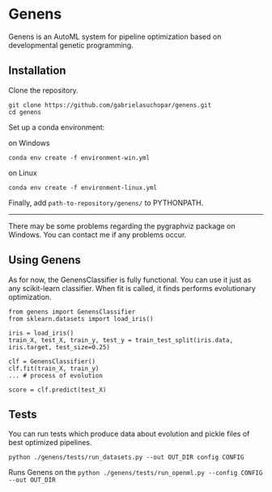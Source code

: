 # Genens
Genens is an AutoML system for pipeline optimization based on developmental genetic programming.

## Installation
Clone the repository.
```
git clone https://github.com/gabrielasuchopar/genens.git
cd genens
```

Set up a conda environment:

on Windows
```
conda env create -f environment-win.yml
```

on Linux
```
conda env create -f environment-linux.yml
```

Finally, add ``path-to-repository/genens/`` to PYTHONPATH.

-----
There may be some problems regarding the pygraphviz package on Windows. You can contact me if any problems occur.

## Using Genens
As for now, the GenensClassifier is fully functional. You can use it just as any scikit-learn classifier. When fit is called,
it finds performs evolutionary optimization.

```
from genens import GenensClassifier
from sklearn.datasets import load_iris()

iris = load_iris()
train_X, test_X, train_y, test_y = train_test_split(iris.data, iris.target, test_size=0.25)

clf = GenensClassifier()
clf.fit(train_X, train_y)
... # process of evolution

score = clf.predict(test_X)
```

## Tests
You can run tests which produce data about evolution and pickle files of best optimized pipelines.

``python ./genens/tests/run_datasets.py --out OUT_DIR config CONFIG``

Runs Genens on the 
``python ./genens/tests/run_openml.py --config CONFIG --out OUT_DIR``
